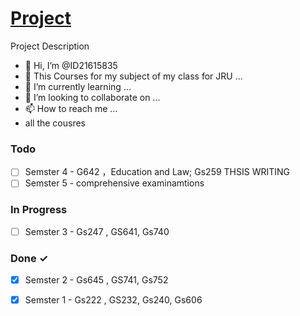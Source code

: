 # [Project](README.md)

Project Description
- 👋 Hi, I’m @ID21615835
- 👀 This Courses for my subject of my class for JRU ...
- 🌱 I’m currently learning ...
- 💞️ I’m looking to collaborate on ...
- 📫 How to reach me ...
- all the cousres  

<!-- <em>[TODO.md spec & Kanban Board](https://bit.ly/3fCwKfM)</em> -->

### Todo

- [ ] Semster 4 - G642 ，Education and Law; Gs259 THSIS WRITING  
- [ ] Semster 5 - comprehensive examinamtions  

### In Progress

- [ ] Semster 3 -  Gs247 , GS641, Gs740  

### Done ✓

- [x] Semster 2 - Gs645 , GS741, Gs752  
- [x] Semster 1 - Gs222 , GS232, Gs240, Gs606  

